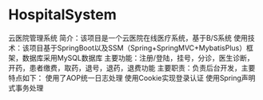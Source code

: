 # HospitalSystem

云医院管理系统 
简介：该项目是一个云医院在线医疗系统，基于B/S系统
使用技术：该项目基于SpringBoot以及SSM（Spring+SpringMVC+MybatisPlus）框架，数据库采用MySQL数据库
主要功能：注册/登陆，挂号，分诊，医生诊断，开药，患者缴费，取药，退号，退药，退费功能
主要职责：负责后台开发，主要特点如下：
使用了AOP统一日志处理
使用Cookie实现登录认证
使用Spring声明式事务处理

